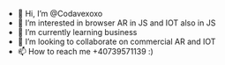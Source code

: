 - 👋 Hi, I’m @Codavexoxo
- 👀 I’m interested in browser AR in JS and IOT also in JS
- 🌱 I’m currently learning business
- 💞️ I’m looking to collaborate on commercial AR and IOT
- 📫 How to reach me +40739571139 :)

<!---
Codavexoxo/Codavexoxo is a ✨ special ✨ repository because its `README.md` (this file) appears on your GitHub profile.
You can click the Preview link to take a look at your changes.
--->
